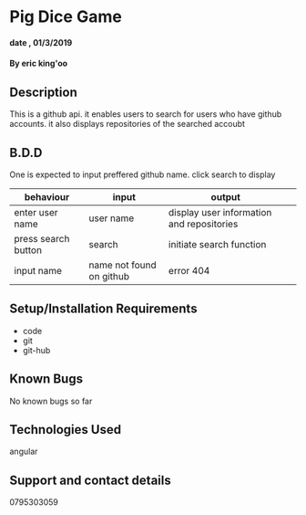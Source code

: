 # Pig Dice Game
#### date , 01/3/2019
#### By eric king'oo
## Description
This is a github api. it enables users to search for users who have github accounts. it also displays repositories of the searched accoubt
## B.D.D
One is expected to input preffered github name. click search to display

|behaviour   | input  |  output |   |
|---|---|---|---|
| enter user name| user name| display user information and repositories  |
| press search button| search | initiate search function  |
|input name| name not found on github| error 404 |
 




## Setup/Installation Requirements
* code
* git
* git-hub





## Known Bugs
No known bugs so far
## Technologies Used
 angular

## Support and contact details
 0795303059

